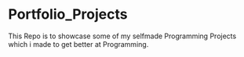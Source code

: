 # Portfolio_Projects

This Repo is to showcase some of my selfmade Programming Projects which i made to get better at Programming.
